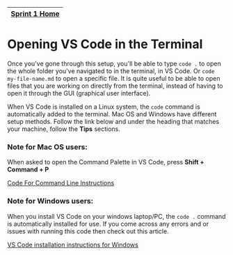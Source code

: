 [Sprint 1 Home](README.md)|
---|

# Opening VS Code in the Terminal

Once you've gone through this setup, you'll be able to type `code .` to open the whole folder you've navigated to in the terminal, in VS Code. Or `code my-file-name.md` to open a specific file. It is quite useful to be able to open files that you are working on directly from the terminal, instead of having to open it through the GUI (graphical user interface).

When VS Code is installed on a Linux system, the `code` command is automatically added to the terminal. Mac OS and Windows have different setup methods. Follow the link below and under the heading that matches your machine, follow the __Tips__ sections. 


### Note for Mac OS users:

When asked to open the Command Palette in VS Code, press __Shift + Command + P__

[Code For Command Line Instructions](https://vscode-docs.readthedocs.io/en/latest/editor/setup/)


### Note for Windows users:

When you install VS Code on your windows laptop/PC, the `code .` command is automatically installed for use.
If you come across any errors and or issues with running this code then check out this article.

[VS Code installation instructions for Windows](https://code.visualstudio.com/docs/setup/windows)

